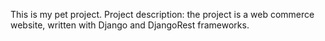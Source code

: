 This is my pet project. 
Project description: the project is a web commerce website, written with Django and DjangoRest frameworks.
